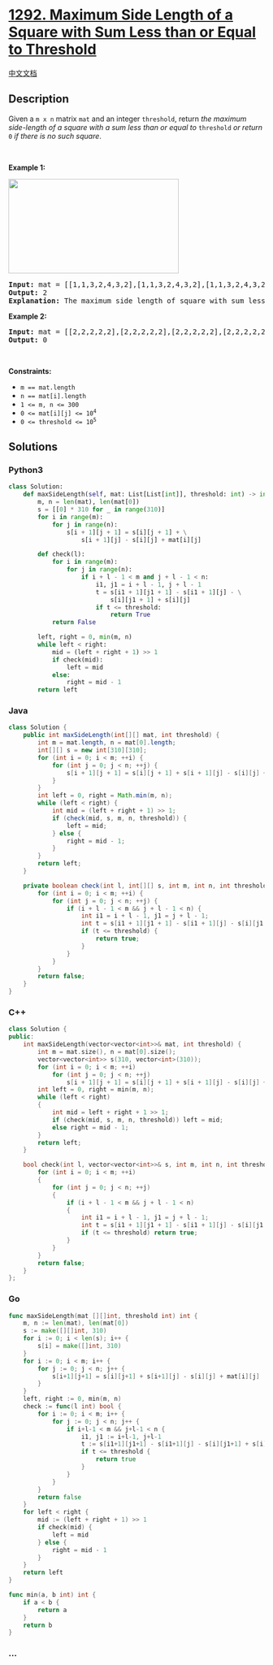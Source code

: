 # [1292. Maximum Side Length of a Square with Sum Less than or Equal to Threshold](https://leetcode.com/problems/maximum-side-length-of-a-square-with-sum-less-than-or-equal-to-threshold)

[中文文档](/solution/1200-1299/1292.Maximum%20Side%20Length%20of%20a%20Square%20with%20Sum%20Less%20than%20or%20Equal%20to%20Threshold/README.md)

## Description

<p>Given a <code>m x n</code> matrix <code>mat</code> and an integer <code>threshold</code>, return <em>the maximum side-length of a square with a sum less than or equal to </em><code>threshold</code><em> or return </em><code>0</code><em> if there is no such square</em>.</p>

<p>&nbsp;</p>
<p><strong>Example 1:</strong></p>
<img alt="" src="https://fastly.jsdelivr.net/gh/doocs/leetcode@main/solution/1200-1299/1292.Maximum%20Side%20Length%20of%20a%20Square%20with%20Sum%20Less%20than%20or%20Equal%20to%20Threshold/images/e1.png" style="width: 335px; height: 186px;" />
<pre>
<strong>Input:</strong> mat = [[1,1,3,2,4,3,2],[1,1,3,2,4,3,2],[1,1,3,2,4,3,2]], threshold = 4
<strong>Output:</strong> 2
<strong>Explanation:</strong> The maximum side length of square with sum less than 4 is 2 as shown.
</pre>

<p><strong>Example 2:</strong></p>

<pre>
<strong>Input:</strong> mat = [[2,2,2,2,2],[2,2,2,2,2],[2,2,2,2,2],[2,2,2,2,2],[2,2,2,2,2]], threshold = 1
<strong>Output:</strong> 0
</pre>

<p>&nbsp;</p>
<p><strong>Constraints:</strong></p>

<ul>
	<li><code>m == mat.length</code></li>
	<li><code>n == mat[i].length</code></li>
	<li><code>1 &lt;= m, n &lt;= 300</code></li>
	<li><code>0 &lt;= mat[i][j] &lt;= 10<sup>4</sup></code></li>
	<li><code>0 &lt;= threshold &lt;= 10<sup>5</sup></code></li>
</ul>

## Solutions

<!-- tabs:start -->

### **Python3**

```python
class Solution:
    def maxSideLength(self, mat: List[List[int]], threshold: int) -> int:
        m, n = len(mat), len(mat[0])
        s = [[0] * 310 for _ in range(310)]
        for i in range(m):
            for j in range(n):
                s[i + 1][j + 1] = s[i][j + 1] + \
                    s[i + 1][j] - s[i][j] + mat[i][j]

        def check(l):
            for i in range(m):
                for j in range(n):
                    if i + l - 1 < m and j + l - 1 < n:
                        i1, j1 = i + l - 1, j + l - 1
                        t = s[i1 + 1][j1 + 1] - s[i1 + 1][j] - \
                            s[i][j1 + 1] + s[i][j]
                        if t <= threshold:
                            return True
            return False

        left, right = 0, min(m, n)
        while left < right:
            mid = (left + right + 1) >> 1
            if check(mid):
                left = mid
            else:
                right = mid - 1
        return left
```

### **Java**

```java
class Solution {
    public int maxSideLength(int[][] mat, int threshold) {
        int m = mat.length, n = mat[0].length;
        int[][] s = new int[310][310];
        for (int i = 0; i < m; ++i) {
            for (int j = 0; j < n; ++j) {
                s[i + 1][j + 1] = s[i][j + 1] + s[i + 1][j] - s[i][j] + mat[i][j];
            }
        }
        int left = 0, right = Math.min(m, n);
        while (left < right) {
            int mid = (left + right + 1) >> 1;
            if (check(mid, s, m, n, threshold)) {
                left = mid;
            } else {
                right = mid - 1;
            }
        }
        return left;
    }

    private boolean check(int l, int[][] s, int m, int n, int threshold) {
        for (int i = 0; i < m; ++i) {
            for (int j = 0; j < n; ++j) {
                if (i + l - 1 < m && j + l - 1 < n) {
                    int i1 = i + l - 1, j1 = j + l - 1;
                    int t = s[i1 + 1][j1 + 1] - s[i1 + 1][j] - s[i][j1 + 1] + s[i][j];
                    if (t <= threshold) {
                        return true;
                    }
                }
            }
        }
        return false;
    }
}
```

### **C++**

```cpp
class Solution {
public:
    int maxSideLength(vector<vector<int>>& mat, int threshold) {
        int m = mat.size(), n = mat[0].size();
        vector<vector<int>> s(310, vector<int>(310));
        for (int i = 0; i < m; ++i)
            for (int j = 0; j < n; ++j)
                s[i + 1][j + 1] = s[i][j + 1] + s[i + 1][j] - s[i][j] + mat[i][j];
        int left = 0, right = min(m, n);
        while (left < right)
        {
            int mid = left + right + 1 >> 1;
            if (check(mid, s, m, n, threshold)) left = mid;
            else right = mid - 1;
        }
        return left;
    }

    bool check(int l, vector<vector<int>>& s, int m, int n, int threshold) {
        for (int i = 0; i < m; ++i)
        {
            for (int j = 0; j < n; ++j)
            {
                if (i + l - 1 < m && j + l - 1 < n)
                {
                    int i1 = i + l - 1, j1 = j + l - 1;
                    int t = s[i1 + 1][j1 + 1] - s[i1 + 1][j] - s[i][j1 + 1] + s[i][j];
                    if (t <= threshold) return true;
                }
            }
        }
        return false;
    }
};
```

### **Go**

```go
func maxSideLength(mat [][]int, threshold int) int {
	m, n := len(mat), len(mat[0])
	s := make([][]int, 310)
	for i := 0; i < len(s); i++ {
		s[i] = make([]int, 310)
	}
	for i := 0; i < m; i++ {
		for j := 0; j < n; j++ {
			s[i+1][j+1] = s[i][j+1] + s[i+1][j] - s[i][j] + mat[i][j]
		}
	}
	left, right := 0, min(m, n)
	check := func(l int) bool {
		for i := 0; i < m; i++ {
			for j := 0; j < n; j++ {
				if i+l-1 < m && j+l-1 < n {
					i1, j1 := i+l-1, j+l-1
					t := s[i1+1][j1+1] - s[i1+1][j] - s[i][j1+1] + s[i][j]
					if t <= threshold {
						return true
					}
				}
			}
		}
		return false
	}
	for left < right {
		mid := (left + right + 1) >> 1
		if check(mid) {
			left = mid
		} else {
			right = mid - 1
		}
	}
	return left
}

func min(a, b int) int {
	if a < b {
		return a
	}
	return b
}
```

### **...**

```

```

<!-- tabs:end -->
